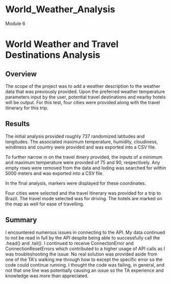 # World_Weather_Analysis
Module 6

# World Weather and Travel Destinations Analysis 

## Overview
The scope of the project was to add a weather description to the weather data that was previously provided.  Upon the preferred weather temperature parameters input by the user, potential travel destinations and nearby hotels will be output.  For this test, four cities were provided along with the travel itinerary for this trip.

## Results
The initial analysis provided roughly 737 randomized latitudes and longitudes. The associated maximum temperature, humidity, cloudiness, windiness and country were provided and was exported into a CSV file.

To further narrow in on the travel itinery provided, the inputs of a minimum and maximum temperature were provided of 75 and 90, respectively. Any empty rows were removed from the data and loding was searched for within 5000 meters and was exported into a CSV file.

In the final analysis, markers were displayed for these coordinates.

Four cities were selected and the travel itinerary was provided for a trip to Brazil. The travel mode selected was for driving. The hotels are marked on the map as well for ease of travelling.

## Summary

I encountered numerous issues in connecting to the API. My data continued to not be read in full by the API despite being able to successfully call the .head() and .tail(). I continued to receive ConnectonError and ConnectionResetErrors which contributed to a higher usage of API calls as I was troubleshooting the issue.  No real solution was provided aside from one of the TA's walking me through how to except the specific error so the code could continue running. I thought the code was failing, in general, and not that one line was potentially causing an issue so the TA experience and knowledge was more than appreciated.